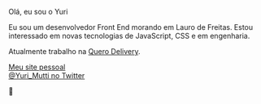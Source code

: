 Olá, eu sou o Yuri

Eu sou um desenvolvedor Front End morando em Lauro de Freitas. 
Estou interessado em novas tecnologias de JavaScript, CSS e em engenharia.

Atualmente trabalho na [Quero Delivery](https://querodelivery.com).

[Meu site pessoal](https://yurimutti.com) <br />
[@Yuri_Mutti no Twitter](https://twitter.com/Yuri_Mutti)

:love_you_gesture:


